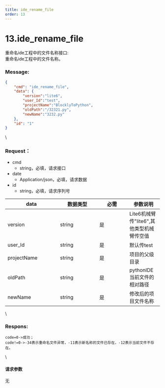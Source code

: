 ```yaml
---
title: ide_rename_file
order: 13
---
```

# 13.ide_rename_file

 

重命名ide工程中的文件名称接口:\
重命名ide工程中的文件名称。

### Message:  

```json
{
    "cmd": "ide_rename_file",
    "data": {
        "version":"lite6",
        "user_Id":"test",
        "projectName":"BlocklyToPython",
        "oldPath":"/32321.py",
        "newName":"3232.py"
    },
    "id": "1"
}
```

\


### Request：    

* cmd
  * string，必填，请求接口
* date
  * Application/json，必填，请求数据
* id
  * string，必填，请求序列号

<table><thead><tr><th width="155">data</th><th width="112">数据类型</th><th width="82">必需</th><th>参数说明</th></tr></thead><tbody><tr><td>version</td><td>string</td><td>是</td><td>Lite6机械臂传"lite6",其他类型机械臂传空值</td></tr><tr><td>user_Id</td><td>string</td><td>是</td><td>默认传test</td></tr><tr><td>projectName</td><td>string</td><td>是</td><td>项目的父级目录</td></tr><tr><td>oldPath</td><td>string</td><td>是</td><td>pythonIDE当前文件的相对路径</td></tr><tr><td>newName</td><td>string</td><td>是</td><td>修改后的项目文件名称</td></tr></tbody></table>

\


### Respons:     

```
code=0->成功；
code!=0->-34表示重命名文件异常，-11表示新名称的文件已存在，-12表示当前文件不存在。
```

\


#### 请求参数

无
